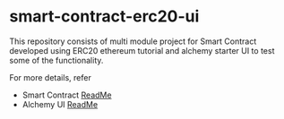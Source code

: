 # smart-contract-erc20-ui

This repository consists of multi module project for Smart Contract developed using ERC20 ethereum tutorial and alchemy
starter UI to test some of the functionality.

For more details, refer

- Smart Contract [ReadMe](./smart-contract-erc20/README.md)
- Alchemy UI [ReadMe](./alchemy-ui/README.md)

##